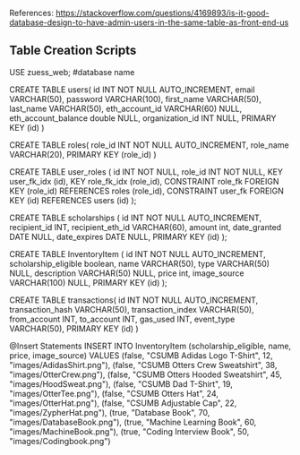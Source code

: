 References: 
https://stackoverflow.com/questions/4169893/is-it-good-database-design-to-have-admin-users-in-the-same-table-as-front-end-us

Table Creation Scripts
---

USE zuess_web; #database name


CREATE TABLE users(
id INT NOT NULL AUTO_INCREMENT,
email VARCHAR(50),
password VARCHAR(100),
first_name VARCHAR(50),
last_name VARCHAR(50),
eth_account_id VARCHAR(60) NULL,
eth_account_balance double NULL,
organization_id INT NULL,
PRIMARY KEY (id)
)

CREATE TABLE roles(
role_id INT NOT NULL AUTO_INCREMENT,
role_name VARCHAR(20),
PRIMARY KEY (role_id)
)

CREATE TABLE user_roles (
  id INT NOT NULL,
  role_id INT NOT NULL,
  KEY user_fk_idx (id),
  KEY role_fk_idx (role_id),
  CONSTRAINT role_fk FOREIGN KEY (role_id) REFERENCES roles (role_id),
  CONSTRAINT user_fk FOREIGN KEY (id) REFERENCES users (id)
);

CREATE TABLE scholarships (
   id INT NOT NULL AUTO_INCREMENT,
    recipient_id INT,
    recipient_eth_id VARCHAR(60),
    amount int,
    date_granted DATE NULL,
    date_expires DATE NULL,
    PRIMARY KEY (id)
);

CREATE TABLE InventoryItem (
   id INT NOT NULL AUTO_INCREMENT,
    scholarship_eligible boolean,
    name VARCHAR(50),
    type VARCHAR(50) NULL,
    description VARCHAR(50) NULL,
    price int, 
    image_source VARCHAR(100) NULL,
    PRIMARY KEY (id)
);

CREATE TABLE transactions(
id INT NOT NULL AUTO_INCREMENT,
transaction_hash VARCHAR(50),
transaction_index VARCHAR(50),
from_account INT,
to_account INT,
gas_used INT,
event_type VARCHAR(50),
PRIMARY KEY (id)
)

@Insert Statements
INSERT INTO InventoryItem (scholarship_eligible, name, price, image_source)
VALUES (false, "CSUMB Adidas Logo T-Shirt", 12, "images/AdidasShirt.png"),
(false, "CSUMB Otters Crew Sweatshirt", 38, "images/OtterCrew.png"),
(false, "CSUMB Otters Hooded Sweatshirt", 45, "images/HoodSweat.png"),
(false, "CSUMB Dad T-Shirt", 19, "images/OtterTee.png"),
(false, "CSUMB Otters Hat", 24, "images/OtterHat.png"),
(false, "CSUMB Adjustable Cap", 22, "images/ZypherHat.png"),
(true, "Database Book", 70, "images/DatabaseBook.png"),
(true, "Machine Learning Book", 60, "images/MachineBook.png"),
(true, "Coding Interview Book", 50, "images/Codingbook.png")

